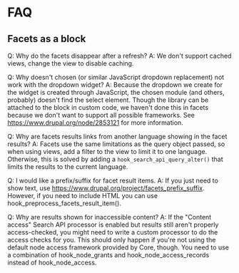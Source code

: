 # FAQ


## Facets as a block

Q: Why do the facets disappear after a refresh?
A: We don't support cached views, change the view to disable caching.

Q: Why doesn't chosen (or similar JavaScript dropdown replacement) not work with the dropdown widget?
A: Because the dropdown we create for the widget is created through JavaScript, the chosen module (and others, probably) doesn't find the select element. Though the library can be attached to the block in custom code, we haven't done this in facets because we don't want to support all possible frameworks. See https://www.drupal.org/node/2853121 for more information.

Q: Why are facets results links from another language showing in the facet results?
A: Facets use the same limitations as the query object passed, so when using views, add a filter to the view to limit it to one language. Otherwise, this is solved by adding a `hook_search_api_query_alter()` that limits the results to the current language.

Q: I would like a prefix/suffix for facet result items.
A: If you just need to show text, use https://www.drupal.org/project/facets_prefix_suffix. However, if you need to include HTML you can use hook_preprocess_facets_result_item().

Q: Why are results shown for inaccessible content?
A: If the "Content access" Search API processor is enabled but results still aren't properly access-checked, you might need to write a custom processor to do the access checks for you. This should only happen if you're not using the default node access framework provided by Core, though. You need to use a combination of hook_node_grants and hook_node_access_records instead of hook_node_access.
